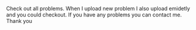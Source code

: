 Check out all problems.
When I upload new problem I also upload emidetly and you could checkout.
If you have any problems you can contact me.
Thank you 
